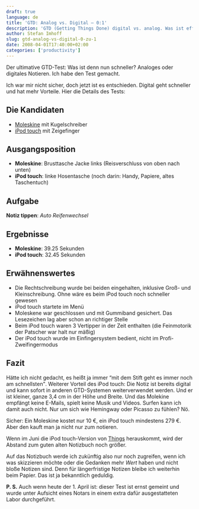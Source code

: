 ```yaml
---
draft: true
language: de
title: 'GTD: Analog vs. Digital – 0:1'
description: 'GTD (Getting Things Done) digital vs. analog. Was ist effizienter und schneller? Der ultimative Wettkampf um Leben und Tod.'
author: Stefan Imhoff
slug: gtd-analog-vs-digital-0-zu-1
date: 2008-04-01T17:40:00+02:00
categories: ['productivity']
---
```


Der ultimative GTD-Test: Was ist denn nun schneller? Analoges oder digitales Notieren. Ich habe den Test gemacht.

Ich war mir nicht sicher, doch jetzt ist es entschieden. Digital geht schneller und hat mehr Vorteile. Hier die Details des Tests:

## Die Kandidaten

- [Moleskine](http://moleskine.com) mit Kugelschreiber
- [iPod touch](https://www.apple.com/de/ipod-touch/) mit Zeigefinger

## Ausgangsposition

- **Moleskine**: Brusttasche Jacke links (Reisverschluss von oben nach unten)
- **iPod touch**: linke Hosentasche (noch darin: Handy, Papiere, altes Taschentuch)

## Aufgabe

**Notiz tippen**: _Auto Reifenwechsel_

## Ergebnisse

- **Moleskine**: 39.25 Sekunden
- **iPod touch**: 32.45 Sekunden

## Erwähnenswertes

- Die Rechtschreibung wurde bei beiden eingehalten, inklusive Groß- und Kleinschreibung. Ohne wäre es beim iPod touch noch schneller gewesen
- iPod touch startete im Menü
- Moleskene war geschlossen und mit Gummiband gesichert. Das Lesezeichen lag aber schon an richtiger Stelle
- Beim iPod touch waren 3 Vertipper in der Zeit enthalten (die Feinmotorik der Patscher war halt nur mäßig)
- Der iPod touch wurde im Einfingersystem bedient, nicht im Profi-Zweifingermodus

## Fazit

Hätte ich nicht gedacht, es heißt ja immer <q>mit dem Stift geht es immer noch am schnellsten</q>. Weiterer Vorteil des iPod touch: Die Notiz ist bereits digital und kann sofort in anderen GTD-Systemen weiterverwendet werden. Und er ist kleiner, ganze 3,4 cm in der Höhe und Breite. Und das Molekine empfängt keine E-Mails, spielt keine Musik und Videos. Surfen kann ich damit auch nicht. Nur um sich wie Hemingway oder Picasso zu fühlen? Nö.

Sicher: Ein Moleskine kostet nur 10 €, ein iPod touch mindestens 279 €. Aber den kauft man ja nicht nur zum notieren.

Wenn im Juni die iPod touch-Version von [Things](https://culturedcode.com/things/) herauskommt, wird der Abstand zum guten alten Notizbuch noch größer.

Auf das Notizbuch werde ich zukünftig also nur noch zugreifen, wenn ich was skizzieren möchte oder die Gedanken mehr _Wert_ haben und nicht bloße Notizen sind. Denn für längerfristige Notizen bleibe ich weiterhin beim Papier. Das ist ja bekanntlich geduldig.

**P. S.** Auch wenn heute der 1. April ist: dieser Test ist ernst gemeint und wurde unter Aufsicht eines Notars in einem extra dafür ausgestatteten Labor durchgeführt.
